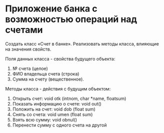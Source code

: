 # Приложение банка с возможностью операций над счетами

Создать класс «Счет в банке». Реализовать методы класса, влияющие на значения свойств.

Поля данных класса - свойства будущего объекта: 
1. № счета (целое)
2. ФИО владельца счета (строка)
3. Сумма на счету (вещественное).

Методы класса - действия с будущим объектом: 
1. Открыть счет: void otk (intnom, char *name, floatsum)
2. Показать информацию о счете: void out()
3. Положить на счет: void dob (float sum)
4. Снять со счета: void umen (float sum)
5. Взять всю сумму: void obnul()
6. Перенести сумму с одного счета на другой
